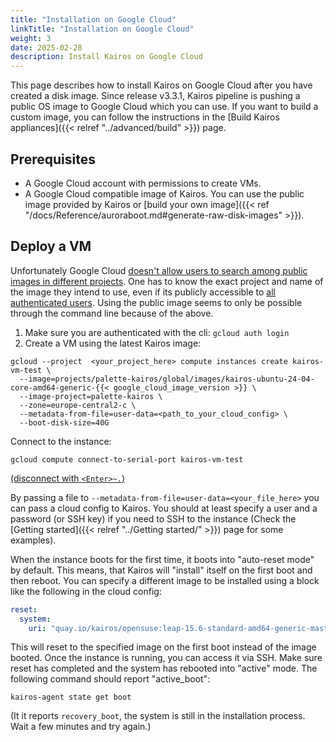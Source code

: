 ```yaml
---
title: "Installation on Google Cloud"
linkTitle: "Installation on Google Cloud"
weight: 3
date: 2025-02-28
description: Install Kairos on Google Cloud
---
```


This page describes how to install Kairos on Google Cloud after you have created a disk image. Since release v3.3.1, Kairos pipeline is pushing a public OS image to Google Cloud which you can use.
If you want to build a custom image, you can follow the instructions in the [Build Kairos appliances]({{< relref "../advanced/build" >}}) page.

## Prerequisites

- A Google Cloud account with permissions to create VMs.
- A Google Cloud compatible image of Kairos. You can use the public image provided by Kairos or [build your own image]({{< ref "/docs/Reference/auroraboot.md#generate-raw-disk-images" >}}).

## Deploy a VM

Unfortunately Google Cloud [doesn't allow users to search among public images in different projects](https://cloud.google.com/compute/docs/images/managing-access-custom-images#share-images-publicly). One has to know the exact project and name of the image they intend to use, even if its publicly accessible to [all authenticated users](https://cloud.google.com/compute/docs/images/managing-access-custom-images#limitations). Using the public image seems to only be possible through the command line because of the above.

1. Make sure you are authenticated with the cli: `gcloud auth login`
1. Create a VM using the latest Kairos image:


```
gcloud --project  <your_project_here> compute instances create kairos-vm-test \
  --image=projects/palette-kairos/global/images/kairos-ubuntu-24-04-core-amd64-generic-{{< google_cloud_image_version >}} \
  --image-project=palette-kairos \
  --zone=europe-central2-c \
  --metadata-from-file=user-data=<path_to_your_cloud_config> \
  --boot-disk-size=40G
```

Connect to the instance:

```
gcloud compute connect-to-serial-port kairos-vm-test
```

[(disconnect with `<Enter>~.`)](https://cloud.google.com/compute/docs/troubleshooting/troubleshooting-using-serial-console#disconnecting_from_the_serial_console)

By passing a file to `--metadata-from-file=user-data=<your_file_here>` you can pass a cloud config to Kairos. You should at least specify a user and a password (or SSH key) if you need to SSH to the instance (Check the [Getting started]({{< relref "../Getting started/" >}}) page for some examples).

When the instance boots for the first time, it boots into "auto-reset mode" by default. This means, that Kairos will "install" itself on the first boot and then reboot.
You can specify a different image to be installed using a block like the following in the cloud config:

```yaml
reset:
  system:
    uri: "quay.io/kairos/opensuse:leap-15.6-standard-amd64-generic-master-k3sv1.32.1-rc2-k3s1"
```

This will reset to the specified image on the first boot instead of the image booted. Once the instance is running, you can access it via SSH. Make sure reset has completed and the system has rebooted into "active" mode. The following command should report "active_boot":

```
kairos-agent state get boot
```

(It it reports `recovery_boot`, the system is still in the installation process. Wait a few minutes and try again.)
